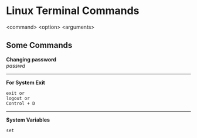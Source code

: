 # Linux Terminal Commands

&lt;command&gt; &lt;option&gt; &lt;arguments&gt;

## Some Commands

**Changing password**  
_passwd_

---

**For System Exit**

```shell
exit or
logout or
Control + D

```

---

**System Variables**

```shell
set
```
